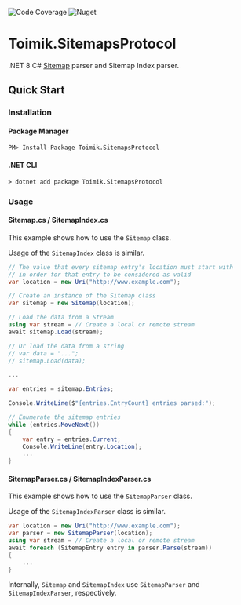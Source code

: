![Code Coverage](https://img.shields.io/endpoint?url=https://gist.githubusercontent.com/nurhafiz/8b8e2599175b077c2ffede14a92b8d75/raw/SitemapsProtocol-coverage.json)
![Nuget](https://img.shields.io/nuget/v/Toimik.SitemapsProtocol)

# Toimik.SitemapsProtocol

.NET 8 C# [Sitemap](https://en.wikipedia.org/wiki/Sitemaps) parser and Sitemap Index parser.

## Quick Start

### Installation

#### Package Manager

```command
PM> Install-Package Toimik.SitemapsProtocol
```

#### .NET CLI

```command
> dotnet add package Toimik.SitemapsProtocol
```

### Usage

#### Sitemap.cs / SitemapIndex.cs

This example shows how to use the `Sitemap` class.

Usage of the `SitemapIndex` class is similar.

```c# 
// The value that every sitemap entry's location must start with
// in order for that entry to be considered as valid
var location = new Uri("http://www.example.com");

// Create an instance of the Sitemap class
var sitemap = new Sitemap(location);

// Load the data from a Stream
using var stream = // Create a local or remote stream
await sitemap.Load(stream);

// Or load the data from a string
// var data = "...";
// sitemap.Load(data);

...

var entries = sitemap.Entries;

Console.WriteLine($"{entries.EntryCount} entries parsed:");

// Enumerate the sitemap entries
while (entries.MoveNext())
{
    var entry = entries.Current;
    Console.WriteLine(entry.Location);
    ...
}
```

#### SitemapParser.cs / SitemapIndexParser.cs

This example shows how to use the `SitemapParser` class.

Usage of the `SitemapIndexParser` class is similar.

```c# 
var location = new Uri("http://www.example.com");
var parser = new SitemapParser(location);
using var stream = // Create a local or remote stream
await foreach (SitemapEntry entry in parser.Parse(stream))
{
    ...
}
```

Internally, `Sitemap` and `SitemapIndex` use `SitemapParser` and `SitemapIndexParser`, respectively.